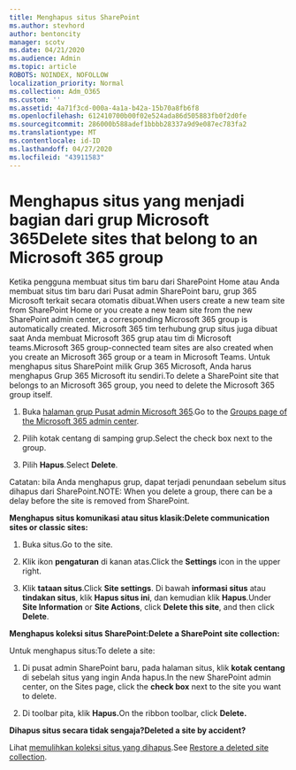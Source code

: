 ```yaml
---
title: Menghapus situs SharePoint
ms.author: stevhord
author: bentoncity
manager: scotv
ms.date: 04/21/2020
ms.audience: Admin
ms.topic: article
ROBOTS: NOINDEX, NOFOLLOW
localization_priority: Normal
ms.collection: Adm_O365
ms.custom: ''
ms.assetid: 4a71f3cd-000a-4a1a-b42a-15b70a8fb6f8
ms.openlocfilehash: 612410700b00f02e524ada86d505883fb0f2d0fe
ms.sourcegitcommit: 286000b588adef1bbbb28337a9d9e087ec783fa2
ms.translationtype: MT
ms.contentlocale: id-ID
ms.lasthandoff: 04/27/2020
ms.locfileid: "43911583"
---
```

# <a name="delete-sites-that-belong-to-an-microsoft-365-group"></a><span data-ttu-id="8a8e5-102">Menghapus situs yang menjadi bagian dari grup Microsoft 365</span><span class="sxs-lookup"><span data-stu-id="8a8e5-102">Delete sites that belong to an Microsoft 365 group</span></span>

<span data-ttu-id="8a8e5-103">Ketika pengguna membuat situs tim baru dari SharePoint Home atau Anda membuat situs tim baru dari Pusat admin SharePoint baru, grup 365 Microsoft terkait secara otomatis dibuat.</span><span class="sxs-lookup"><span data-stu-id="8a8e5-103">When users create a new team site from SharePoint Home or you create a new team site from the new SharePoint admin center, a corresponding Microsoft 365 group is automatically created.</span></span> <span data-ttu-id="8a8e5-104">Microsoft 365 tim terhubung grup situs juga dibuat saat Anda membuat Microsoft 365 grup atau tim di Microsoft teams.</span><span class="sxs-lookup"><span data-stu-id="8a8e5-104">Microsoft 365 group-connected team sites are also created when you create an Microsoft 365 group or a team in Microsoft Teams.</span></span> <span data-ttu-id="8a8e5-105">Untuk menghapus situs SharePoint milik Grup 365 Microsoft, Anda harus menghapus Grup 365 Microsoft itu sendiri.</span><span class="sxs-lookup"><span data-stu-id="8a8e5-105">To delete a SharePoint site that belongs to an Microsoft 365 group, you need to delete the Microsoft 365 group itself.</span></span> 
  
1. <span data-ttu-id="8a8e5-106">Buka [halaman grup Pusat admin Microsoft 365](https://portal.office.com/adminportal/home#/groups).</span><span class="sxs-lookup"><span data-stu-id="8a8e5-106">Go to the [Groups page of the Microsoft 365 admin center](https://portal.office.com/adminportal/home#/groups).</span></span>
    
2. <span data-ttu-id="8a8e5-107">Pilih kotak centang di samping grup.</span><span class="sxs-lookup"><span data-stu-id="8a8e5-107">Select the check box next to the group.</span></span>
    
3. <span data-ttu-id="8a8e5-108">Pilih **Hapus**.</span><span class="sxs-lookup"><span data-stu-id="8a8e5-108">Select **Delete**.</span></span>
    
<span data-ttu-id="8a8e5-109">Catatan: bila Anda menghapus grup, dapat terjadi penundaan sebelum situs dihapus dari SharePoint.</span><span class="sxs-lookup"><span data-stu-id="8a8e5-109">NOTE: When you delete a group, there can be a delay before the site is removed from SharePoint.</span></span>
  
<span data-ttu-id="8a8e5-110">**Menghapus situs komunikasi atau situs klasik:**</span><span class="sxs-lookup"><span data-stu-id="8a8e5-110">**Delete communication sites or classic sites:**</span></span>

1. <span data-ttu-id="8a8e5-111">Buka situs.</span><span class="sxs-lookup"><span data-stu-id="8a8e5-111">Go to the site.</span></span>
  
2. <span data-ttu-id="8a8e5-112">Klik ikon **pengaturan** di kanan atas.</span><span class="sxs-lookup"><span data-stu-id="8a8e5-112">Click the **Settings** icon in the upper right.</span></span> 
  
3. <span data-ttu-id="8a8e5-113">Klik **tataan situs**.</span><span class="sxs-lookup"><span data-stu-id="8a8e5-113">Click **Site settings**.</span></span> <span data-ttu-id="8a8e5-114">Di bawah **informasi situs** atau **tindakan situs**, klik **Hapus situs ini**, dan kemudian klik **Hapus**.</span><span class="sxs-lookup"><span data-stu-id="8a8e5-114">Under **Site Information** or **Site Actions**, click **Delete this site**, and then click **Delete**.</span></span>
  
<span data-ttu-id="8a8e5-115">**Menghapus koleksi situs SharePoint:**</span><span class="sxs-lookup"><span data-stu-id="8a8e5-115">**Delete a SharePoint site collection:**</span></span>

<span data-ttu-id="8a8e5-116">Untuk menghapus situs:</span><span class="sxs-lookup"><span data-stu-id="8a8e5-116">To delete a site:</span></span>
  
1. <span data-ttu-id="8a8e5-117">Di pusat admin SharePoint baru, pada halaman situs, klik **kotak centang** di sebelah situs yang ingin Anda hapus.</span><span class="sxs-lookup"><span data-stu-id="8a8e5-117">In the new SharePoint admin center, on the Sites page, click the **check box** next to the site you want to delete.</span></span> 
    
2. <span data-ttu-id="8a8e5-118">Di toolbar pita, klik **Hapus.**</span><span class="sxs-lookup"><span data-stu-id="8a8e5-118">On the ribbon toolbar, click **Delete.**</span></span>
    
<span data-ttu-id="8a8e5-119">**Dihapus situs secara tidak sengaja?**</span><span class="sxs-lookup"><span data-stu-id="8a8e5-119">**Deleted a site by accident?**</span></span>

<span data-ttu-id="8a8e5-120">Lihat [memulihkan koleksi situs yang dihapus](https://go.microsoft.com/fwlink/?linkid=867660).</span><span class="sxs-lookup"><span data-stu-id="8a8e5-120">See [Restore a deleted site collection](https://go.microsoft.com/fwlink/?linkid=867660).</span></span>
  

